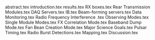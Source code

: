 abstract.tex
introduction.tex
results.tex
RX boxes.tex
Rear Transmission Modules.tex
DAQ Servers.tex
IB.tex
Beam-forming servers.tex
Data Monitoring.tex
Radio Frequency Interference .tex
Observing Modes.tex
Single Module Modes.tex
FX Correlation Mode.tex
Baseband Dump Mode.tex
Fan Bean Creation Mode.tex
Major Science Goals.tex
Pulsar Timing.tex
Radio Burst Detections.tex
Mapping.tex
Discussion.tex
